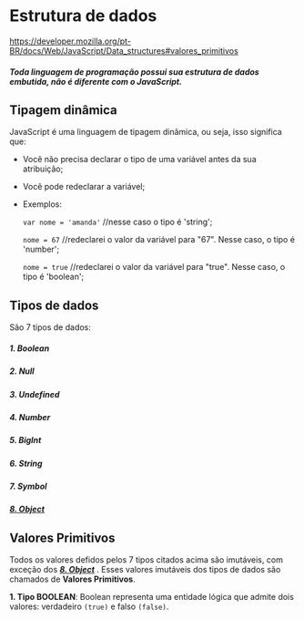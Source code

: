 # Estrutura de dados

https://developer.mozilla.org/pt-BR/docs/Web/JavaScript/Data_structures#valores_primitivos

##### Toda linguagem de programação possui sua estrutura de dados embutida, não é diferente com o JavaScript. 

## Tipagem dinâmica

JavaScript é uma linguagem de tipagem dinâmica, ou seja, isso significa que:

- Você não precisa declarar o tipo de uma variável antes da sua atribuição;

- Você pode redeclarar a variável;

- Exemplos:

  `var nome = 'amanda'` //nesse caso o tipo é 'string';

  `nome = 67` //redeclarei o valor da variável para "67". Nesse caso, o tipo é 'number';

  `nome = true` //redeclarei o valor da variável para "true". Nesse caso, o tipo é 'boolean';

## Tipos de dados

São 7 tipos de dados:

##### *1*. Boolean 

##### 2. Null 

##### 3. Undefined

##### 4. Number

##### 5. BigInt

##### 6. String

##### 7. Symbol

<u>***8. Object***</u>

## Valores Primitivos

Todos os valores defidos pelos 7 tipos citados acima são imutáveis, com exceção dos <u>***8. Object***</u> . Esses valores imutáveis dos tipos de dados são chamados de **Valores Primitivos**.

**1. Tipo BOOLEAN**: Boolean representa uma entidade lógica que admite dois valores: verdadeiro `(true)` e falso `(false)`.









